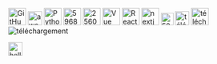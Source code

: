<img width="35" alt="GitHub-Mark" src="https://user-images.githubusercontent.com/85851416/235916979-17bc9741-99a1-44e6-9459-e60c45397179.png"> <img width="28" alt="aws_logo_smile" src="https://user-images.githubusercontent.com/85851416/235917448-b65e6b65-fe26-4420-a1ea-2cb6efba8358.png"> <img width="35" alt="Python-logo-notext svg" src="https://user-images.githubusercontent.com/85851416/235918674-1ea14bd1-6579-467d-b1b5-b35f5f12e459.png"> <img width="35" alt="5968292" src="https://user-images.githubusercontent.com/85851416/235918966-1afe90b7-35d1-4f73-8c5f-2543915d1075.png"> <img width="35" alt="2560px-Node js_logo svg" src="https://user-images.githubusercontent.com/85851416/235918510-afc1c7bb-95b7-4330-a59d-7bdbc7298ca6.png"> <img width="35" alt="Vue js_Logo_2 svg" src="https://user-images.githubusercontent.com/85851416/235919130-373e2977-77db-4d72-b5ee-18f4017fb504.png"> <img width="35" alt="React-icon svg" src="https://user-images.githubusercontent.com/85851416/235922080-93c88284-e2da-42d6-bf65-e25f6c5d2fc7.png"> <img width="35" alt="nextjs-icon" src="https://user-images.githubusercontent.com/85851416/235917861-0a8f84a9-cfb7-40e0-8a02-2fc2c4b6330b.png"> <img width="25" alt="5847f40ecef1014c0b5e488a" src="https://user-images.githubusercontent.com/85851416/235923099-67736d04-533e-4477-8253-d44ac7cc10e0.png"> <img width="28" alt="téléchargement" src="https://user-images.githubusercontent.com/85851416/235924507-fa267870-3022-4b0b-a8a1-fbd0663379d0.png"> <img width="35" alt="téléchargement" src="https://user-images.githubusercontent.com/85851416/235923917-bd14e005-cecb-42e2-9ec5-24802f7a1d10.png"> ![téléchargement](https://user-images.githubusercontent.com/85851416/235921795-be556446-2867-4258-9f09-1a02666ff66b.jpg)

<img width="28" alt="hellocommentva" src="https://user-images.githubusercontent.com/85851416/235924507-fa267870-3022-4b0b-a8a1-fbd0663379d0.png">
